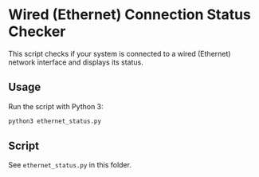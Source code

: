 # Wired (Ethernet) Connection Status Checker

This script checks if your system is connected to a wired (Ethernet) network interface and displays its status.

## Usage
Run the script with Python 3:

```bash
python3 ethernet_status.py
```

## Script
See `ethernet_status.py` in this folder.
